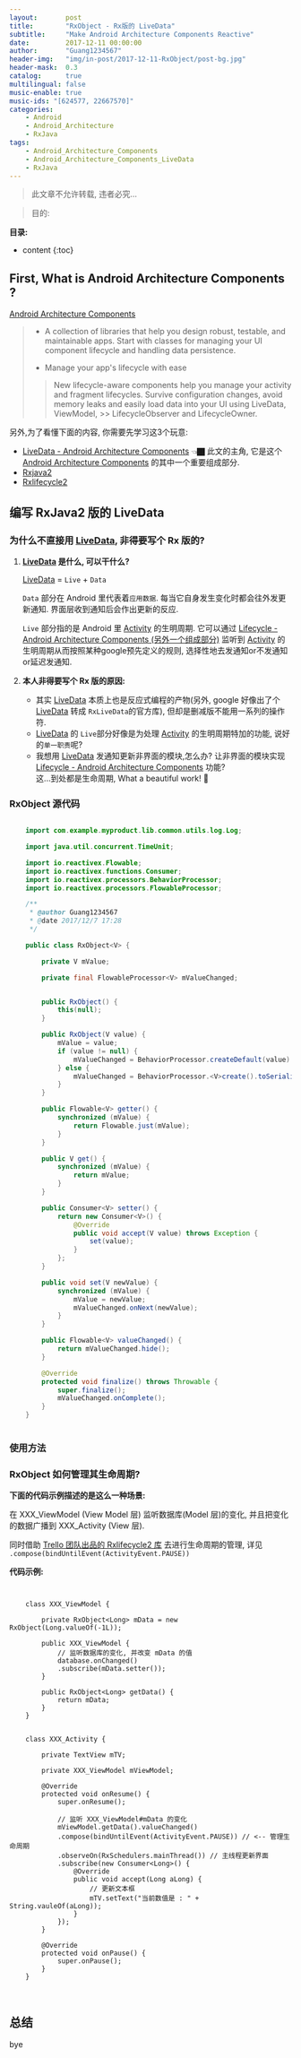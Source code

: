 ```yaml
---
layout:       post
title:        "RxObject - Rx版的 LiveData"
subtitle:     "Make Android Architecture Components Reactive"
date:         2017-12-11 00:00:00
author:       "Guang1234567"
header-img:   "img/in-post/2017-12-11-RxObject/post-bg.jpg"
header-mask:  0.3
catalog:      true
multilingual: false
music-enable: true
music-ids: "[624577, 22667570]"
categories: 
    - Android
    - Android_Architecture
    - RxJava
tags:
    - Android_Architecture_Components
    - Android_Architecture_Components_LiveData
    - RxJava
---
```



> 此文章不允许转载, 违者必究...

> 目的: 

**目录:**

* content
{:toc}


## First, What is Android Architecture Components ?

[Android Architecture Components][1]

> - A collection of libraries that help you design robust, testable, and maintainable apps. Start with classes for managing your UI component lifecycle and handling data persistence.
>
>
> - Manage your app's lifecycle with ease
>> New lifecycle-aware components help you manage your activity and fragment lifecycles. Survive configuration changes, avoid memory leaks and easily load data into your UI using LiveData, ViewModel, >> LifecycleObserver and LifecycleOwner.

另外,为了看懂下面的内容, 你需要先学习这3个玩意:

- [LiveData - Android Architecture Components][2]  👈🏿 此文的主角, 它是这个 [Android Architecture Components][1] 的其中一个重要组成部分.
- [Rxjava2][3]
- [Rxlifecycle2](https://github.com/trello/RxLifecycle)



## 编写 RxJava2 版的 LiveData


### 为什么不直接用 [LiveData][2], 非得要写个 Rx 版的?

1. **[LiveData][2] 是什么, 可以干什么?**

    [LiveData][2] = `Live` + `Data`

    `Data` 部分在 Android 里代表着`应用数据`.  每当它自身发生变化时都会往外发更新通知. 界面层收到通知后会作出更新的反应.

    `Live` 部分指的是 Android 里 [Activity][5] 的生明周期. 它可以通过 [Lifecycle - Android Architecture Components (另外一个组成部分)][4] 监听到 [Activity][5] 的生明周期从而按照某种google预先定义的规则, 选择性地去发通知or不发通知or延迟发通知.


2. **本人非得要写个 Rx 版的原因:**

    - 其实 [LiveData][2] 本质上也是反应式编程的产物(另外, google 好像出了个 [LiveData][2] 转成 `RxLiveData`的官方库), 但却是删减版不能用一系列的操作符.
    - [LiveData][2] 的 `Live`部分好像是为处理 [Activity][5] 的生明周期特加的功能, 说好的`单一职责`呢?
    - 我想用 [LiveData][2] 发通知更新非界面的模块,怎么办? 让非界面的模块实现 [Lifecycle - Android Architecture Components][4] 功能? <br/> 这...到处都是生命周期, What a beautiful work! 🏥

### RxObject 源代码

```java

    import com.example.myproduct.lib.common.utils.log.Log;

    import java.util.concurrent.TimeUnit;

    import io.reactivex.Flowable;
    import io.reactivex.functions.Consumer;
    import io.reactivex.processors.BehaviorProcessor;
    import io.reactivex.processors.FlowableProcessor;

    /**
     * @author Guang1234567
     * @date 2017/12/7 17:28
     */

    public class RxObject<V> {

        private V mValue;

        private final FlowableProcessor<V> mValueChanged;


        public RxObject() {
            this(null);
        }

        public RxObject(V value) {
            mValue = value;
            if (value != null) {
                mValueChanged = BehaviorProcessor.createDefault(value).toSerialized();
            } else {
                mValueChanged = BehaviorProcessor.<V>create().toSerialized();
            }
        }

        public Flowable<V> getter() {
            synchronized (mValue) {
                return Flowable.just(mValue);
            }
        }

        public V get() {
            synchronized (mValue) {
                return mValue;
            }
        }

        public Consumer<V> setter() {
            return new Consumer<V>() {
                @Override
                public void accept(V value) throws Exception {
                    set(value);
                }
            };
        }

        public void set(V newValue) {
            synchronized (mValue) {
                mValue = newValue;
                mValueChanged.onNext(newValue);
            }
        }

        public Flowable<V> valueChanged() {
            return mValueChanged.hide();
        }

        @Override
        protected void finalize() throws Throwable {
            super.finalize();
            mValueChanged.onComplete();
        }
    }
    
```


### 使用方法

<script type="syntaxhighlighter" class="brush: bash; gutter: true; ruler: true; first-line: 1; highlight: [2,6]"><![CDATA[

    class Demo {
        public Demo() {
            RxObject<Long> rxObj = new RxObject<>(-1L);

            // 输入 : 不停改变 rxObj instance 的值.
            Flowable.interval(0, 1, TimeUnit.SECONDS)
                    .take(10)
                    .subscribe(rxObj.setter());

            // 输出 : 监听 rxObj instance 的值变化
            rxObj.valueChanged().blockingForEach(new Consumer<Long>() {
                @Override
                public void accept(Long aLong) {
                    Log.d("RxObject_Demo", String.valueOf(aLong));
                }
            });
        }
    }

]]></script>

### RxObject 如何管理其生命周期?

**下面的代码示例描述的是这么一种场景:** 

在 XXX_ViewModel (View Model 层) 监听数据库(Model 层)的变化, 并且把变化的数据广播到 XXX_Activity (View 层).

同时借助 [Trello 团队出品的 Rxlifecycle2 库](https://github.com/trello/RxLifecycle) 去进行生命周期的管理, 详见 `.compose(bindUntilEvent(ActivityEvent.PAUSE))`
 
**代码示例:**

<pre class="line-numbers" data-start="1" data-line="1-2,5,9-20"><code class="language-java">

    class XXX_ViewModel {

        private RxObject&lt;Long&gt; mData = new RxObject(Long.valueOf(-1L)); 
        
        public XXX_ViewModel {
            // 监听数据库的变化, 并改变 mData 的值
            database.onChanged()
            .subscribe(mData.setter());
        }

        public RxObject&lt;Long&gt; getData() {
            return mData;
        }
    }


    class XXX_Activity {

        private TextView mTV;

        private XXX_ViewModel mViewModel;

        @Override
        protected void onResume() {
            super.onResume();
            
            // 监听 XXX_ViewModel#mData 的变化
            mViewModel.getData().valueChanged()
            .compose(bindUntilEvent(ActivityEvent.PAUSE)) // &lt;-- 管理生命周期
            .observeOn(RxSchedulers.mainThread()) // 主线程更新界面
            .subscribe(new Consumer&lt;Long&gt;() {
                @Override
                public void accept(Long aLong) {
                    // 更新文本框
                    mTV.setText(&quot;当前数值是 : &quot; + String.vauleOf(aLong));
                }
            });
        }

        @Override
        protected void onPause() {
            super.onPause();
        }
    }


</code></pre>

## 总结

   bye





[1]: https://developer.android.com/topic/libraries/architecture/index.html
[2]: https://developer.android.com/topic/libraries/architecture/livedata.html
[3]: https://github.com/ReactiveX/RxJava
[4]: https://developer.android.com/topic/libraries/architecture/lifecycle.html
[5]: https://developer.android.com/reference/android/app/Activity.html
[6]: https://developer.android.com/reference/android/app/Fragment.html
[7]: https://zh.wikipedia.org/wiki/%E7%BC%96%E7%A8%8B%E8%8C%83%E5%9E%8B

